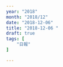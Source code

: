 ```yaml
---
year: "2018"
month: "2018/12"
date: "2018-12-06"
title: "2018-12-06 "
draft: true
tags: [
    "日報"
]

---
```


